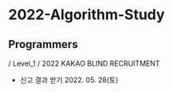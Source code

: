 # 2022-Algorithm-Study

## Programmers
/ Level_1
/ 2022 KAKAO BLIND RECRUITMENT
- 신고 결과 받기 2022. 05. 28(토)
